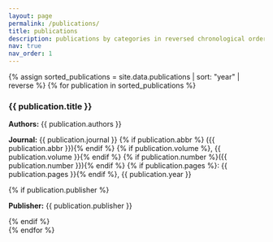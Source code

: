 ```yaml
---
layout: page
permalink: /publications/
title: publications
description: publications by categories in reversed chronological order.
nav: true
nav_order: 1
---
```


<div class="publications">
  {% assign sorted_publications = site.data.publications | sort: "year" | reverse %}
  {% for publication in sorted_publications %}
    <div class="publication">
      <h3>{{ publication.title }}</h3>
      <p><strong>Authors:</strong> {{ publication.authors }}</p>
      <p>
        <strong>Journal:</strong> {{ publication.journal }}
        {% if publication.abbr %} ({{ publication.abbr }}){% endif %}
        {% if publication.volume %}, {{ publication.volume }}{% endif %}
        {% if publication.number %}({{ publication.number }}){% endif %}
        {% if publication.pages %}: {{ publication.pages }}{% endif %}, 
        {{ publication.year }}
      </p>
      {% if publication.publisher %}
        <p><strong>Publisher:</strong> {{ publication.publisher }}</p>
      {% endif %}
    </div>
  {% endfor %}
</div>
